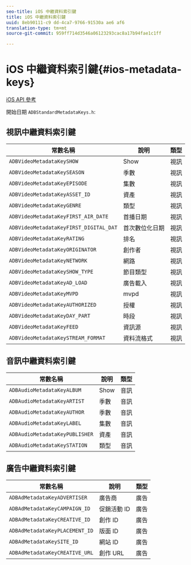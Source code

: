 ```yaml
---
seo-title: iOS 中繼資料索引鍵
title: iOS 中繼資料索引鍵
uuid: 8eb90111-c9 dd-4ca7-9766-91530a ae6 af6
translation-type: tm+mt
source-git-commit: 959ff714d3546a06123293cac8a17b94fae1c1ff

---
```



# iOS 中繼資料索引鍵{#ios-metadata-keys}

[iOS API 參考](https://adobe-marketing-cloud.github.io/media-sdks/reference/ios/)

開始日期 `ADBStandardMetadataKeys.h`:

## 視訊中繼資料索引鍵

| 常數名稱 | 說明 | 類型 |
|---|---|---|
| `ADBVideoMetadataKeySHOW` | Show | 視訊 |
| `ADBVideoMetadataKeySEASON` | 季數 | 視訊 |
| `ADBVideoMetadataKeyEPISODE` | 集數 | 視訊 |
| `ADBVideoMetadataKeyASSET_ID` | 資產 | 視訊 |
| `ADBVideoMetadataKeyGENRE` | 類型 | 視訊 |
| `ADBVideoMetadataKeyFIRST_AIR_DATE` | 首播日期 | 視訊 |
| `ADBVideoMetadataKeyFIRST_DIGITAL_DAT` | 首次數位化日期 | 視訊 |
| `ADBVideoMetadataKeyRATING` | 排名 | 視訊 |
| `ADBVideoMetadataKeyORIGINATOR` | 創作者 | 視訊 |
| `ADBVideoMetadataKeyNETWORK` | 網路 | 視訊 |
| `ADBVideoMetadataKeySHOW_TYPE` | 節目類型 | 視訊 |
| `ADBVideoMetadataKeyAD_LOAD` | 廣告載入 | 視訊 |
| `ADBVideoMetadataKeyMVPD` | mvpd | 視訊 |
| `ADBVideoMetadataKeyAUTHORIZED` | 授權 | 視訊 |
| `ADBVideoMetadataKeyDAY_PART` | 時段 | 視訊 |
| `ADBVideoMetadataKeyFEED` | 資訊源 | 視訊 |
| `ADBVideoMetadataKeySTREAM_FORMAT` | 資料流格式 | 視訊 |

## 音訊中繼資料索引鍵

| 常數名稱 | 說明 | 類型 |
|---|---|---|
| `ADBAudioMetadataKeyALBUM` | Show | 音訊 |
| `ADBAudioMetadataKeyARTIST` | 季數 | 音訊 |
| `ADBAudioMetadataKeyAUTHOR` | 季數 | 音訊 |
| `ADBAudioMetadataKeyLABEL` | 集數 | 音訊 |
| `ADBAudioMetadataKeyPUBLISHER` | 資產 | 音訊 |
| `ADBAudioMetadataKeySTATION` | 類型 | 音訊 |

## 廣告中繼資料索引鍵

| 常數名稱 | 說明 | 類型 |
|---|---|---|
| `ADBAdMetadataKeyADVERTISER` | 廣告商 | 廣告 |
| `ADBAdMetadataKeyCAMPAIGN_ID` | 促銷活動 ID | 廣告 |
| `ADBAdMetadataKeyCREATIVE_ID` | 創作 ID | 廣告 |
| `ADBAdMetadataKeyPLACEMENT_ID` | 版面 ID | 廣告 |
| `ADBAdMetadataKeySITE_ID` | 網站 ID | 廣告 |
| `ADBAdMetadataKeyCREATIVE_URL` | 創作 URL | 廣告 |

